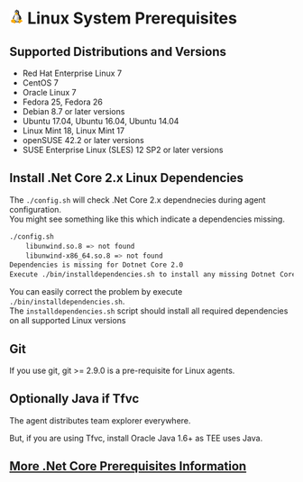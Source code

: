 

# ![Linux](../res/linux_med.png) Linux System Prerequisites

## Supported Distributions and Versions
  - Red Hat Enterprise Linux 7
  - CentOS 7
  - Oracle Linux 7
  - Fedora 25, Fedora 26
  - Debian 8.7 or later versions
  - Ubuntu 17.04, Ubuntu 16.04, Ubuntu 14.04
  - Linux Mint 18, Linux Mint 17
  - openSUSE 42.2 or later versions
  - SUSE Enterprise Linux (SLES) 12 SP2 or later versions

## Install .Net Core 2.x Linux Dependencies

The `./config.sh` will check .Net Core 2.x dependnecies during agent configuration.  
You might see something like this which indicate a dependencies missing.
```bash
./config.sh
    libunwind.so.8 => not found
    libunwind-x86_64.so.8 => not found
Dependencies is missing for Dotnet Core 2.0
Execute ./bin/installdependencies.sh to install any missing Dotnet Core 2.0 dependencies.
```
You can easily correct the problem by execute `./bin/installdependencies.sh`.  
The `installdependencies.sh` script should install all required dependencies on all supported Linux versions   


## Git

If you use git, git >= 2.9.0 is a pre-requisite for Linux agents.

## Optionally Java if Tfvc

The agent distributes team explorer everywhere.

But, if you are using Tfvc, install Oracle Java 1.6+ as TEE uses Java.

## [More .Net Core Prerequisites Information](https://docs.microsoft.com/en-us/dotnet/core/linux-prerequisites?tabs=netcore2x)
